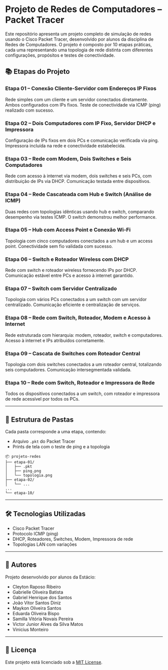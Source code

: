 # Projeto de Redes de Computadores – Packet Tracer

Este repositório apresenta um projeto completo de simulação de redes usando o Cisco Packet Tracer, desenvolvido por alunos da disciplina de Redes de Computadores. O projeto é composto por 10 etapas práticas, cada uma representando uma topologia de rede distinta com diferentes configurações, propósitos e testes de conectividade.

## 📚 Etapas do Projeto

### Etapa 01 – Conexão Cliente-Servidor com Endereços IP Fixos
Rede simples com um cliente e um servidor conectados diretamente. Ambos configurados com IPs fixos. Teste de conectividade via ICMP (ping) realizado com sucesso.

### Etapa 02 – Dois Computadores com IP Fixo, Servidor DHCP e Impressora
Configuração de IPs fixos em dois PCs e comunicação verificada via ping. Impressora incluída na rede e conectividade estabelecida.

### Etapa 03 – Rede com Modem, Dois Switches e Seis Computadores
Rede com acesso à internet via modem, dois switches e seis PCs, com distribuição de IPs via DHCP. Comunicação testada entre dispositivos.

### Etapa 04 – Rede Cascateada com Hub e Switch (Análise de ICMP)
Duas redes com topologias idênticas usando hub e switch, comparando desempenho via testes ICMP. O switch demonstrou melhor performance.

### Etapa 05 – Hub com Access Point e Conexão Wi-Fi
Topologia com cinco computadores conectados a um hub e um access point. Conectividade sem fio validada com sucesso.

### Etapa 06 – Switch e Roteador Wireless com DHCP
Rede com switch e roteador wireless fornecendo IPs por DHCP. Comunicação estável entre PCs e acesso à internet garantido.

### Etapa 07 – Switch com Servidor Centralizado
Topologia com vários PCs conectados a um switch com um servidor centralizado. Comunicação eficiente e centralização de serviços.

### Etapa 08 – Rede com Switch, Roteador, Modem e Acesso à Internet
Rede estruturada com hierarquia: modem, roteador, switch e computadores. Acesso à internet e IPs atribuídos corretamente.

### Etapa 09 – Cascata de Switches com Roteador Central
Topologia com dois switches conectados a um roteador central, totalizando seis computadores. Comunicação intersegmentada validada.

### Etapa 10 – Rede com Switch, Roteador e Impressora de Rede
Todos os dispositivos conectados a um switch, com roteador e impressora de rede acessível por todos os PCs.

---

## 📁 Estrutura de Pastas

Cada pasta corresponde a uma etapa, contendo:

- Arquivo `.pkt` do Packet Tracer
- Prints de tela com o teste de ping e a topologia

```
📦 projeto-redes
├── etapa-01/
│   ├── .pkt
│   ├── ping.png
│   └── topologia.png
├── etapa-02/
│   └── ...
...
└── etapa-10/
```

---

## 🛠️ Tecnologias Utilizadas
- Cisco Packet Tracer
- Protocolo ICMP (ping)
- DHCP, Roteadores, Switches, Modem, Impressora de rede
- Topologias LAN com variações

---

## 👥 Autores
Projeto desenvolvido por alunos da Estácio:

- Cleyton Raposo Ribeiro
- Gabrielle Oliveira Batista
- Gabriel Henrique dos Santos
- João Vitor Santos Diniz
- Maykon Oliveira Santos
- Eduarda Oliveira Bispo
- Samilla Vitória Novais Pereira
- Victor Junior Alves da Silva Matos
- Vinicius Monteiro

---

## 📝 Licença

Este projeto está licenciado sob a [MIT License](LICENSE).
